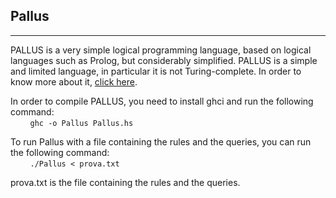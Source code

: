 ## **Pallus**

---

PALLUS is a very simple logical programming language, based on logical languages such as Prolog, but considerably simplified. PALLUS is a simple and limited language, in particular it is not Turing-complete.
In order to know more about it, [click here](https://github.com/jordi-petit/lp-pallus-2021).

In order to compile PALLUS, you need to install ghci and run the following command:  
&nbsp;&nbsp;&nbsp;&nbsp;&nbsp;&nbsp;&nbsp;&nbsp;`ghc -o Pallus Pallus.hs`

To run Pallus with a file containing the rules and the queries, you can run the following command:  
&nbsp;&nbsp;&nbsp;&nbsp;&nbsp;&nbsp;&nbsp;&nbsp;`./Pallus < prova.txt`

prova.txt is the file containing the rules and the queries.